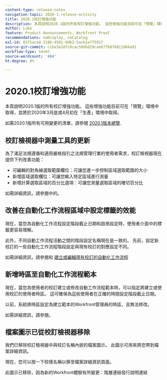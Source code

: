 ```yaml
---
content-type: release-notes
navigation-topic: 2020-1-release-activity
title: 2020.1校訂增強功能
description: 本頁說明2020.1版的所有校訂增強功能。 這些增強功能目前可在「預覽」環境中取得，並將於2020年3月底或4月初在「生產」環境中取得。
author: Luke
feature: Product Announcements, Workfront Proof
recommendations: noDisplay, noCatalog
exl-id: 8371aca4-218b-4501-9db2-5acb1e775917
source-git-commit: ccba3a3d7c0cac50dbd29cae677b076811904a91
workflow-type: tm+mt
source-wordcount: '404'
ht-degree: 0%

---
```


# 2020.1校訂增強功能

本頁說明2020.1版的所有校訂增強功能。 這些增強功能目前可在「預覽」環境中取得，並將於2020年3月底或4月初在「生產」環境中取得。

如需2020.1版所有可用變更的清單，請參閱 [2020.1版本總覽](../../../product-announcements/product-releases/2020.1-release-activity/2020.1-release-overview.md).

## 校訂檢視器中測量工具的更新

為了滿足法規遵循和適用嚴格指引之法規管理行業的使用者需求，校訂檢視器現在提供下列改善功能：

* 可編輯的對角線選取範圍欄位：可讓您進一步控制區域選取範圍的大小
* 新增區域選取欄位：可讓您輸入特定區域進行測量
* 新增計算選取區域的百分比選項：可讓您測量選取區域的確切百分比

如需詳細資訊，請參閱中的。

## 改善在自動化工作流程區域中設定標籤的效能

現在，當您為自動化工作流程設定階段截止日期和啟用設定時，使用者介面中的標籤更容易理解。

此外，不同自動工作流程活動之間的階段設定名稱現在是一致的。 先前，設定新校訂的一些自動化工作流程階段設定與現有校訂的對應設定不同。

如需詳細資訊，請參閱和 [建立或編輯現有校訂的自動化工作流程](../../../review-and-approve-work/proofing/managing-proofs-within-workfront/create-edit-automated-workflow-existing-proof.md)

## 新增時區至自動化工作流程範本

現在，當您為使用者的校訂建立或修改自動工作流程範本時，可以指定將建立或使用校訂的使用者時區。 這可確保為這些使用者在正確的時間設定階段截止日期。

以前，系統將時區設定為建立範本的Workfront管理員的時區，且無法修改。

如需詳細資訊，請參閱。

## 檔案圖示已從校訂檢視器移除

我們已移除校訂檢視器中與校訂名稱內嵌的檔案圖示。 此圖示可用來將您帶到檔案詳細資訊。

現在，您可以按一下校樣名稱以移至檔案詳細資訊頁面。

此圖示已移除，因為新的Workfront體驗有所變更：階層連結發行說明連結

